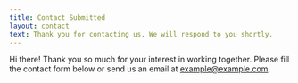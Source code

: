 ```yaml
---
title: Contact Submitted
layout: contact
text: Thank you for contacting us. We will respond to you shortly.
---
```

Hi there! Thank you so much for your interest in working together. Please fill the contact form below or send us an email at [example@example.com](mailto:example@example.com).
